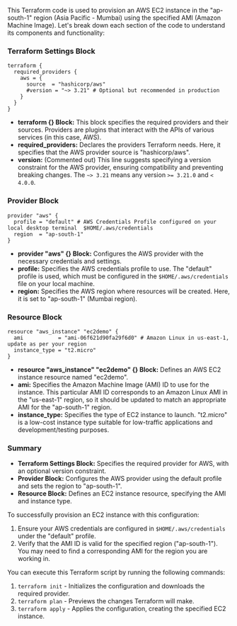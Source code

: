 
This Terraform code is used to provision an AWS EC2 instance in the "ap-south-1" region (Asia Pacific - Mumbai) using the specified AMI (Amazon Machine Image). Let's break down each section of the code to understand its components and functionality:

### Terraform Settings Block

```hcl
terraform {
  required_providers {
    aws = {
      source  = "hashicorp/aws"
      #version = "~> 3.21" # Optional but recommended in production
    }
  }
}
```

- **terraform {} Block:** This block specifies the required providers and their sources. Providers are plugins that interact with the APIs of various services (in this case, AWS).
- **required_providers:** Declares the providers Terraform needs. Here, it specifies that the AWS provider source is "hashicorp/aws".
- **version:** (Commented out) This line suggests specifying a version constraint for the AWS provider, ensuring compatibility and preventing breaking changes. The `~> 3.21` means any version `>= 3.21.0` and `< 4.0.0`.

### Provider Block

```hcl
provider "aws" {
  profile = "default" # AWS Credentials Profile configured on your local desktop terminal  $HOME/.aws/credentials
  region  = "ap-south-1"
}
```

- **provider "aws" {} Block:** Configures the AWS provider with the necessary credentials and settings.
- **profile:** Specifies the AWS credentials profile to use. The "default" profile is used, which must be configured in the `$HOME/.aws/credentials` file on your local machine.
- **region:** Specifies the AWS region where resources will be created. Here, it is set to "ap-south-1" (Mumbai region).

### Resource Block

```hcl
resource "aws_instance" "ec2demo" {
  ami           = "ami-06f621d90fa29f6d0" # Amazon Linux in us-east-1, update as per your region
  instance_type = "t2.micro"
}
```

- **resource "aws_instance" "ec2demo" {} Block:** Defines an AWS EC2 instance resource named "ec2demo".
- **ami:** Specifies the Amazon Machine Image (AMI) ID to use for the instance. This particular AMI ID corresponds to an Amazon Linux AMI in the "us-east-1" region, so it should be updated to match an appropriate AMI for the "ap-south-1" region.
- **instance_type:** Specifies the type of EC2 instance to launch. "t2.micro" is a low-cost instance type suitable for low-traffic applications and development/testing purposes.

### Summary

- **Terraform Settings Block:** Specifies the required provider for AWS, with an optional version constraint.
- **Provider Block:** Configures the AWS provider using the default profile and sets the region to "ap-south-1".
- **Resource Block:** Defines an EC2 instance resource, specifying the AMI and instance type.

To successfully provision an EC2 instance with this configuration:
1. Ensure your AWS credentials are configured in `$HOME/.aws/credentials` under the "default" profile.
2. Verify that the AMI ID is valid for the specified region ("ap-south-1"). You may need to find a corresponding AMI for the region you are working in.

You can execute this Terraform script by running the following commands:
1. `terraform init` - Initializes the configuration and downloads the required provider.
2. `terraform plan` - Previews the changes Terraform will make.
3. `terraform apply` - Applies the configuration, creating the specified EC2 instance.
